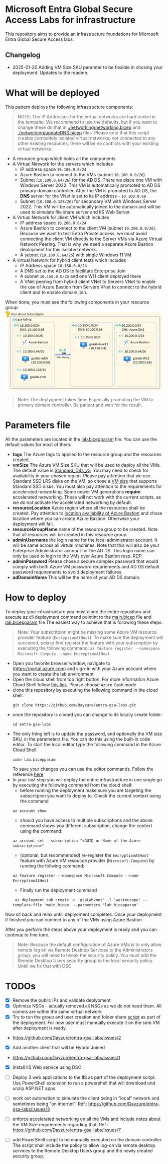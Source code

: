 # Microsoft Entra Global Secure Access Labs for infrastructure
This repository aims to provide an infrastructure foundations for Microsoft Entra Global Secure Access labs.

## Changelog
- 2025-01-20 Adding VM Size SKU paramter to be flexible in chosing your deployment. Updates to the readme.

# What will be deployed
This pattern deploys the following infrastructure components:

> NOTE: The IP Addresses for the virtual networks are hard coded in the tempalte. We recommend to use the defaults, but if you want to change these do that in [./networking/networking.bicep](./networking/networking.bicep) and [./networking/updateDNS.bicep](./networking/updateDNS.bicep) files. Please note that this script creates compeltely isolated virtual networks, not connected to any other existing resources, there will be no conflicts with your existing virtual networks.

* A resource group which holds all the components
* A Virtual Network for the servers which includes
  * IP address space `10.100.0.0/24`
  * Azure Bastion to connect to the VMs (subnet `10.100.0.0/26`)
  * Subnet (`10.100.0.64/26`) for the AD DS. There we place one VM with Windows Server 2022. This VM is automatically promoted to AD DS primary domain controller. After the VM is promoted to AD DS, the **DNS** server for the VNet is set to its IP address - `10.100.0.68`
  * Subnet (`10.100.0.128/26`) for secondary VM with Windows Server 2022. This VM will be automatically joined to the domain and will be used to simulate file share server and IIS Web Server.
* A Virtual Network for client VM which includes
  * IP address space `10.200.0.0/24`
  * Azure Bastion to connect to the client VM (subnet `10.200.0.0/26`). Because we want to test Entra Private access, we must avoid connecting the client VM directly to the Server VMs via Azure Virtual Network Peering. That is why we need a separate Azure Bastion deployment for this isolated network.
  * A subnet (`10.100.0.64/26`) with single Windows 11 VM
* A virtual Network for hybrid client tests which includes
  * IP Address space `10.150.0.0/24`
  * A DNS set to the AD DS to facilitate Enterprise Join
  * A subnet `10.150.0.0/25` and one W11 client deployed there
  * A VNet peering from hybrid client VNet to Servers VNet to enable the use of Azure Bastion from Servers VNet to connect to the hybrid client and to enable domain join.

When done, you must see the following components in your resource group:
![GSA Labs drawing](./media/gsa-lab-resources.png "GSA Labs drawing")

> Note: The deplyoment takes time. Especially promoting the VM to primary domain controller. Be patient and wait for the result. 

# Parameters file
All the parameters are located in the [lab.bicepparam](./lab.bicepparam) file. You can use the default values for most of them.

* **tags** The Azure tags to applied to the resource group and the resources created.
* **vmSize** The Azure VM Size SKU that will be used to deploy all the VMs. The default value is [Standard_D4s_v3](https://learn.microsoft.com/en-us/azure/virtual-machines/sizes/general-purpose/dsv3-series). You may need to check for availability in your chosen region. Please pay attention that we use Standard SSD LRS disks on the VM, so chose a [VM size](https://learn.microsoft.com/en-us/azure/virtual-machines/sizes/overview) that supports Standard SSD disks. You must also pay attention to the requirements for accelerated networking. Some newer VM generations **require** accelerated networking. These will not work with the current scripts, as we do not activate the accelerated networking by default.
* **resourceLocation**  Azure region where all the resources shall be created. Pay attention to [location availability of Azure Bastion](https://azure.microsoft.com/en-us/explore/global-infrastructure/products-by-region/table) and chose location where you can create Azure Bastion. Otherwise your deployment will fail.
* **resourceGroupName** name of the resource group to be created. Note that all resources will be created in this resource group
* **adminUsername** the login name for the local administrator account. It will be same across all virtual machines. Note that this will also be your Enterprise Administrator account for the AD DS. This login name can only be used to login to the VMs over Azure Bastion resp. RDP. 
* **adminPassword** Please chose a secure complex password that would comply with both Azure VM password requriements and AD DS default password requirements to avoid deployment failures.
* **adDomainName** This will be the name of your AD DS domain. 

# How to deploy
To deploy your infrastructure you must clone the entire repository and execute az cli deployment command pointint to the [main.bicep](./main.bicep) file and [lab.bicepparam](./lab.bicepparam) file
The easiest way to achieve that is following these steps:
> Note: Your subscritpion might be missing some Azure VM resource provider feature (`EncryptionAtHost`). To make sure the deployment will succeeed, pelase first register the feature with your subscription by executing the following command: `az feature register --namespace Microsoft.Compute --name EncryptionAtHost`

* Open you favorite browser window, navigate to (https://portal.azure.com) and sign-in with your Azure account where you want to create the lab environment
* Open the cloud shell from top right button. For more information Azure Cloud Shell follow [this link](https://learn.microsoft.com/en-us/azure/cloud-shell/overview). Please choose `Azure Bash` mode
* clone this repository by executing the following command in the cloud shell:
   ```
   git clone https://github.com/Dayzure/entra-gsa-labs.git
   ```
* once the repository is cloned you can change to its locally create folder:
   ```
   cd entra-gsa-labs
   ```
* The only thing left is to update the password, and optionally the VM size SKU, in the parameters file. You can do this using the built-in code editor. To start the local editor type the following command in the Azure Cloud Shell:
  ```
  code lab.bicepparam
  ```
  To save your changes you can use the editor commands. Follow the reference [here](https://learn.microsoft.com/en-us/azure/cloud-shell/using-cloud-shell-editor)
* In your last step you will deploy the entire infrastructure in one single go by executing the following command from the cloud shell:
  * before running the deployment make sure you are targeting the subscritpion you want to deploy to. Check the current context using the command
  ```
  az account show
  ```
  * should you have access to multiple subscriptions and the above command shows you different subscription, change the context using the command:
  ```
  az account set --subscription "<GUID or Name of the Azure subscription>"
  ```
  * (optional, but recommended) re-register the `EncryptionAtHost` feature with Azure VM resoucce provider (`Microsoft.Compute`) by running the follwing command:
  ```
  az feature register --namespace Microsoft.Compute --name EncryptionAtHost
  ```
  * Finally run the deployment command
  ```
   az deployment sub create -n 'gsaLabvnet' -l 'westeurope' --template-file 'main.bicep' --parameters 'lab.bicepparam'
  ```

Now sit back and relax untill deplyoment completes.
Once your deployment if finished you can connect to any of the VMs using Azure Bastion. 

After you perform the steps above your deployment is ready and you can continue to fine tune.

> Note: Because the default configuration of Azure VMs is to only allow remote log on via Remote Desktop Services to the Administrators group, you will need to tweak the security policy. You must add the Remote Desktop Users security group to the local security policy. Untill we fix that with DSC.

# TODOs
- [X] Remove the public IPs and validate deplyoment
- [X] Optimize NSGs - actually removed all NSGs as we do not need them. All comms are within the same virtual network
- [X] Try to run the group and user creation and folder share [script](./PoSH/CreateFileShare.ps1) as part of the deployment. For now user must manually execute it on the smb VM after deployment is ready. 
 - https://github.com/Dayzure/entra-gsa-labs/issues/2
- [X] Add another client that will be Hybrid Joined 
 - https://github.com/Dayzure/entra-gsa-labs/issues/1
 - [X] Install IIS Web service using DSC
 - [ ] Deploy 3 web applications to the IIS as part of the deployment script. Use PowerShell extension to run a powershell that will download und unzip ASP.NET apps.
 - [ ] work out automation to simulate the client being in "local" network and sometimes being "on internet". Ref.: https://github.com/Dayzure/entra-gsa-labs/issues/3
 - [ ] enforce accelerated networking on all the VMs and include notes about the VM Size requriements regarding that. Ref.: https://github.com/Dayzure/entra-gsa-labs/issues/7
 - [ ] add PowerShell script to be manually executed on the domain controller. The script shall include the policy to allow log-on via remote desktop services to the Remote Desktop Users group and the newly created security group.
 